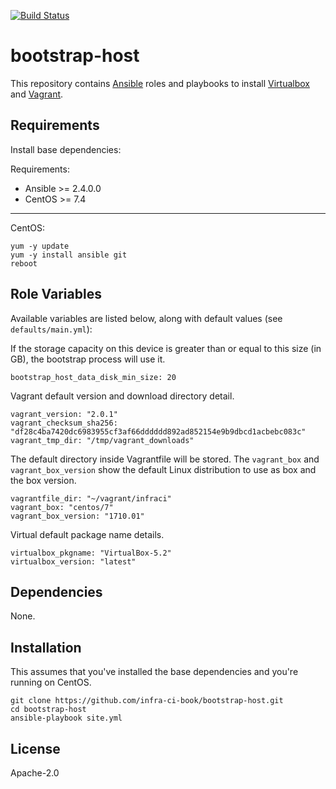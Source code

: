 [![Build Status](https://travis-ci.org/infra-ci-book/bootstrap-host.svg?branch=master)](https://travis-ci.org/infra-ci-book/bootstrap-host)

# bootstrap-host
This repository contains [Ansible](https://www.ansible.com/) roles and
playbooks to install [Virtualbox](https://www.virtualbox.org/) and
[Vagrant](https://www.vagrantup.com/).

## Requirements

Install base dependencies:

Requirements:

- Ansible >= 2.4.0.0
- CentOS >= 7.4

----

CentOS:

```
yum -y update
yum -y install ansible git
reboot
```

## Role Variables

Available variables are listed below, along with default values (see `defaults/main.yml`):

If the storage capacity on this device is greater than or equal to this
size (in GB), the bootstrap process will use it.

```
bootstrap_host_data_disk_min_size: 20
```

Vagrant default version and download directory detail.

```
vagrant_version: "2.0.1"
vagrant_checksum_sha256: "df28c4ba7420dc6983955cf3af66dddddd892ad852154e9b9dbcd1acbebc083c"
vagrant_tmp_dir: "/tmp/vagrant_downloads"
```

The default directory inside Vagrantfile will be stored.
The `vagrant_box` and `vagrant_box_version` show the default Linux distribution
to use as box and the box version.

```
vagrantfile_dir: "~/vagrant/infraci"
vagrant_box: "centos/7"
vagrant_box_version: "1710.01"
```

Virtual default package name details.

```
virtualbox_pkgname: "VirtualBox-5.2"
virtualbox_version: "latest"
```

## Dependencies

None.

## Installation

This assumes that you've installed the base dependencies and you're running on
CentOS.

```
git clone https://github.com/infra-ci-book/bootstrap-host.git
cd bootstrap-host
ansible-playbook site.yml
```

## License

Apache-2.0


